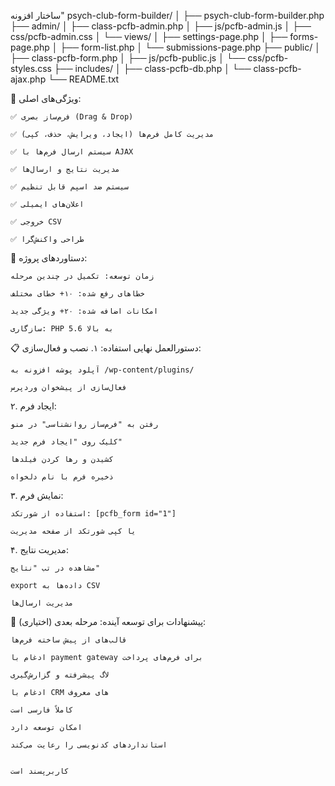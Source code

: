 ساختار افزونه"
psych-club-form-builder/
│
├── psych-club-form-builder.php
├── admin/
│   ├── class-pcfb-admin.php
│   ├── js/pcfb-admin.js
│   ├── css/pcfb-admin.css
│   └── views/
│       ├── settings-page.php
│       ├── forms-page.php
│       ├── form-list.php
│       └── submissions-page.php
├── public/
│   ├── class-pcfb-form.php
│   ├── js/pcfb-public.js
│   └── css/pcfb-styles.css
├── includes/
│   ├── class-pcfb-db.php
│   └── class-pcfb-ajax.php
└── README.txt

🌟 ویژگی‌های اصلی:

    ✅ فرم‌ساز بصری (Drag & Drop)

    ✅ مدیریت کامل فرم‌ها (ایجاد، ویرایش، حذف، کپی)

    ✅ سیستم ارسال فرم‌ها با AJAX

    ✅ مدیریت نتایج و ارسال‌ها

    ✅ سیستم ضد اسپم قابل تنظیم

    ✅ اعلان‌های ایمیلی

    ✅ خروجی CSV

    ✅ طراحی واکنش‌گرا

🚀 دستاوردهای پروژه:

    زمان توسعه: تکمیل در چندین مرحله

    خطاهای رفع شده: ۱۰+ خطای مختلف

    امکانات اضافه شده: ۲۰+ ویژگی جدید

    سازگاری: PHP 5.6 به بالا

📋 دستورالعمل نهایی استفاده:
۱. نصب و فعال‌سازی:

    آپلود پوشه افزونه به /wp-content/plugins/

    فعال‌سازی از پیشخوان وردپرس

۲. ایجاد فرم:

    رفتن به "فرم‌ساز روانشناسی" در منو

    کلیک روی "ایجاد فرم جدید"

    کشیدن و رها کردن فیلدها

    ذخیره فرم با نام دلخواه

۳. نمایش فرم:

    استفاده از شورتکد: [pcfb_form id="1"]

    یا کپی شورتکد از صفحه مدیریت

۴. مدیریت نتایج:

    مشاهده در تب "نتایج"

    export داده‌ها به CSV

    مدیریت ارسال‌ها

🎯 پیشنهادات برای توسعه آینده:
مرحله بعدی (اختیاری):

    قالب‌های از پیش ساخته فرم‌ها

    ادغام با payment gateway برای فرم‌های پرداخت

    لاگ پیشرفته و گزارش‌گیری

    ادغام با CRM های معروف

    کاملاً فارسی است

    امکان توسعه دارد

    استانداردهای کدنویسی را رعایت می‌کند


    کاربرپسند است
